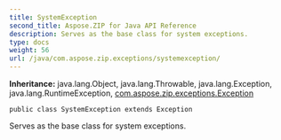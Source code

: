```yaml
---
title: SystemException
second_title: Aspose.ZIP for Java API Reference
description: Serves as the base class for system exceptions.
type: docs
weight: 56
url: /java/com.aspose.zip.exceptions/systemexception/
---
```


**Inheritance:**
java.lang.Object, java.lang.Throwable, java.lang.Exception, java.lang.RuntimeException, [com.aspose.zip.exceptions.Exception](../../com.aspose.zip.exceptions/exception)
```
public class SystemException extends Exception
```

Serves as the base class for system exceptions.
